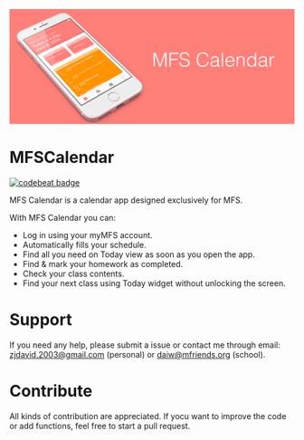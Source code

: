 ![Top Image](/Images/TopImage.png)

# MFSCalendar

[![codebeat badge](https://codebeat.co/badges/9ff43823-034c-4356-9eb2-9705691de185)](https://codebeat.co/projects/github-com-zjdavid-mfscalendar-master)

MFS Calendar is a calendar app designed exclusively for MFS. 

With MFS Calendar you can:
- Log in using your myMFS account.
- Automatically fills your schedule.
- Find all you need on Today view as soon as you open the app.
- Find & mark your homework as completed.
- Check your class contents.
- Find your next class using Today widget without unlocking the screen.

# Support
If you need any help, please submit a issue or contact me through email: zjdavid.2003@gmail.com (personal) or daiw@mfriends.org (school).

# Contribute
All kinds of contribution are appreciated. If yocu want to improve the code or add functions, feel free to start a pull request.
